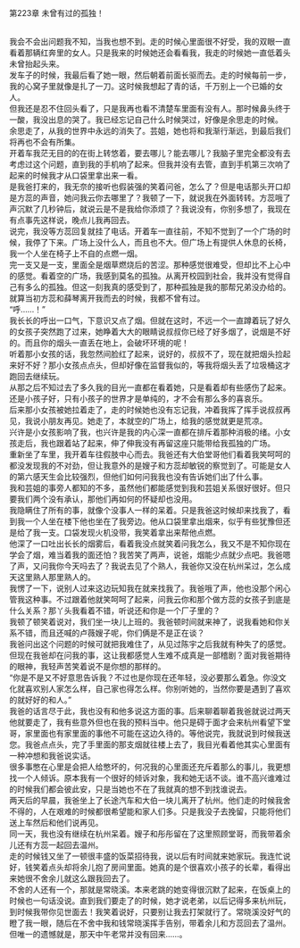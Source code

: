 第223章 未曾有过的孤独！
<br />我会不会出问题我不知，当我也想不到。走的时候心里面很不好受，我的双眼一直看着那辆红奔里的女人。只是我来的时候她还会看看我，我走的时候她一直低着头未曾抬起头来。<br />发车子的时候，我最后看了她一眼，然后朝着前面长驱而去。走的时候每前一步，我的心窝子里就像是扎了一刀。这时候我想起了青的话，千万别上一个已婚的女人。<br />但我还是忍不住回头看了，只是我再也看不清楚车里面有没有人。那时候鼻头终于一酸，我没出息的哭了。我已经忘记自己什么时候哭过，好像是余思走的时候。<br />余思走了，从我的世界中永远的消失了。芸姐，她也将和我渐行渐远，到最后我们将再也不会有所集。<br />开着车我茫无目的的在街上转悠着，要去哪儿？能去哪儿？我脑子里完全都没有去考虑过这个问题，直到我的手机响了起来。但我并没有去管，直到手机第三次响了起来的时候我才从口袋里拿出来一看。<br />是我爸打来的，我无奈的接听也假装强的笑着问爸，怎么了？但是电话那头开口却是方蕊的声音，她问我云你去哪里了？我顿了一下，就说我在外面转转。方蕊哦了声沉默了几秒钟后，就说云是不是我给你添烦了？我说没有，你别多想了，我现在有点事先这样说，晚点儿我再回去。<br />说完，我没等方蕊回复就挂了电话。开着车一直往前，不知不觉到了一个广场的时候，我停了下来。广场上没什么人，而且也不大。但广场上有提供人休息的长椅，我一个人坐在椅子上不自的点燃一烟。<br />完一支又是一支，里面全是烟草燃烧后的苦涩。那种感觉很难受，但却比不上心中的感觉。看着空的广场，我感到莫名的孤独。从离开校园到社会，我并没有觉得自己有多么的孤独。但这一刻我真的感受到了，那种孤独是我的那帮兄弟没办给的。就算当初方蕊和薛琴离开我而去的时候，我都不曾有过。<br />“呼……！”<br />我长长的呼出一口气，下意识又点了烟。但就在这时，不远一个一直蹲着玩了好久的女孩子突然跑了过来，她睁着大大的眼睛说叔叔你已经了好多烟了，说烟是不好的。而且你的烟头一直丢在地上，会破坏环境的呢！<br />听着那小女孩的话，我忽然间脸红了起来，说好的，叔叔不了，现在就把烟头捡起来好不好？那小女孩点点头，但却好像在监督我似的，等我将烟头丢了垃圾桶这才跑回去继续玩。<br />从那之后不知过去了多久我的目光一直都在看着她，只是看着却有些感伤了起来。还是小孩子好，只有小孩子的世界才是单纯的，才不会有那么多的喜哀乐。<br />后来那小女孩被她拉着走了，走的时候她也没有忘记我，冲着我挥了挥手说叔叔再见，我说小朋友再见。她走了，本就空的广场上，给我的感觉就更是荒凉。<br />兴许是小女孩影响了我，也兴许是我的内心深一直都在排斥着那种消极的绪。小女孩走后，我也跟着站了起来，伸了伸我没有再留这座只能带给我孤独的广场。<br />重新坐了车里，我开着车往假肢中心而去。我爸还有大伯堂哥他们看着我笑呵呵的都没发现我的不对劲，但让我意外的是嫂子和方蕊却敏锐的察觉到了。可能是女人的第六感天生会比较强烈，但他们如何问我我也没有告诉她们出了什么事。<br />我和芸姐的事旁人都知的不多，虽然他们都能感觉到我和芸姐关系很好很好。但只要我们两个没有承认，那他们再如何的怀疑却也没用。<br />我隐瞒住了所有的事，就像个没事人一样的呆着。只是我爸这时候却来找我了，看到我一个人坐在楼下他也坐在了我旁边。他从口袋里拿出烟来，似乎有些犹豫但还是给了我一支。口袋发现火机没带，我笑着拿出来帮他点燃。<br />他深了一口吐出长长的烟雾后，看着我没点就笑着问我怎么，我又不是不知你现在学会了烟，难当着我的面还怕？我苦笑了两声，说爸，烟能少点就少点吧。我爸嗯了声，又问我你今天吗去了？我说去见了个熟人，我爸你又没在杭州呆过，怎么成天这里熟人那里熟人的。<br />我愣了一下，说别人过来这边玩知我在就来找我了。我爸哦了声，他也没那个闲心管我这种事。不过跟着他就笑呵呵了起来，问我云你和那个做方蕊的女孩子到底是什么关系？那丫头我看着不错，听说还和你是一个厂子里的？<br />我顿了顿笑着说对，我们坐一块儿上班的。我爸顿时间就来神了，说我看她和你关系不错，而且还喊的卢薇嫂子呢，你们俩是不是正在谈？<br />我爸问出这个问题的时候可就把我难住了，从见过陈宇之后我就有种失了的感觉。但现在我爸却在问我的事，这让我都感觉人生难不成真是一部稽剧？面对我爸期待的眼神，我轻声苦笑着说不是你想的那样的。<br />“你是不是又不好意思告诉我？不过也是你现在还年轻，没必要那么着急。你没文化就喜欢别人家怎么样，自己家也得怎么样。你别听她的，当然你要是遇到了喜欢的就好好的和人。”<br />我爸的话言尽于此，我也没有和他多说这方面的事。后来聊着聊着我爸就说过两天他就要走了，我有些意外但也在我的预料当中。他只是碍于面才会来杭州看望下堂哥，家里面也有家里面的事他不可能在这边久待的。等他说完，我就说到时候我送您。我爸点点头，完了手里面的那支烟就往楼上去了，我目光看着他其实心里面有一种冲想和我爸说实话。<br />很多事憋在心里是会把人给憋坏的，何况我的心里面还充斥着那么的事儿，我更想找一个人倾诉。原本我有一个很好的倾诉对象，我和她无话不谈。谁不高兴谁难过的时候我们都会彼此安，只是当她也不在了我就真的想不到找谁说去。<br />两天后的早晨，我爸坐上了长途汽车和大伯一块儿离开了杭州。他们走的时候我舍不得的，人在艰难的时候都很希望能和家人们多。只是我没子去挽留，只能将他们送上车然后和他们说再见。<br />同一天，我也没有继续在杭州呆着。嫂子和彤彤留在了这里照顾堂哥，而我带着余儿还有方蕊一起回去温州。<br />走的时候钱又坐了一顿很丰盛的饭菜招待我，说以后有时间就来她家玩。我连忙说好，钱笑着点头却将余儿抱了房间里面。她真的是个很喜欢小孩子的长辈，看得出来她很不舍余儿就这么跟我回去了。<br />不舍的人还有一个，那就是常晓溪。本来老跳的她变得很沉默了起来，在饭桌上的时候也一句话没说。直到我们要走了的时候，她才说老弟，以后记得多来杭州玩，到时候我带你见世面去！我笑着说好，只要别让我去打架就行了。常晓溪没好气的瞪了我一眼，随后在不舍中我和钱常晓溪挥手告别，带着余儿和方蕊回去了温州。<br />但唯一的遗憾就是，那天中午老常并没有回来……。